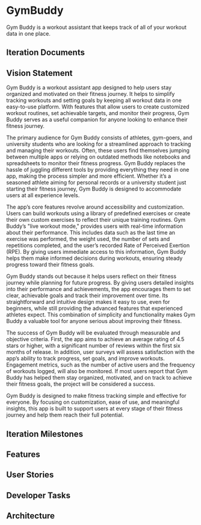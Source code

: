 # GymBuddy

Gym Buddy is a workout assistant that keeps track of all of your workout data in one place.

## Iteration Documents

## Vision Statement
Gym Buddy is a workout assistant app designed to help users stay organized and motivated on their fitness journey. It helps to simplify tracking workouts and setting goals by keeping all workout data in one easy-to-use platform. With features that allow users to create customized workout routines, set achievable targets, and monitor their progress, Gym Buddy serves as a useful companion for anyone looking to enhance their fitness journey. 

The primary audience for Gym Buddy consists of athletes, gym-goers, and university students who are looking for a streamlined approach to tracking and managing their workouts. Often, these users find themselves jumping between multiple apps or relying on outdated methods like notebooks and spreadsheets to monitor their fitness progress. Gym Buddy replaces the hassle of juggling different tools by providing everything they need in one app, making the process simpler and more efficient. Whether it’s a seasoned athlete aiming for personal records or a university student just starting their fitness journey, Gym Buddy is designed to accommodate users at all experience levels. 

The app’s core features revolve around accessibility and customization. Users can build workouts using a library of predefined exercises or create their own custom exercises to reflect their unique training routines. Gym Buddy’s "live workout mode," provides users with real-time information about their performance. This includes data such as the last time an exercise was performed, the weight used, the number of sets and repetitions completed, and the user’s recorded Rate of Perceived Exertion (RPE). By giving users immediate access to this information, Gym Buddy helps them make informed decisions during workouts, ensuring steady progress toward their fitness goals. 

Gym Buddy stands out because it helps users reflect on their fitness journey while planning for future progress. By giving users detailed insights into their performance and achievements, the app encourages them to set clear, achievable goals and track their improvement over time. Its straightforward and intuitive design makes it easy to use, even for beginners, while still providing the advanced features that experienced athletes expect. This combination of simplicity and functionality makes Gym Buddy a valuable tool for anyone serious about improving their fitness. 

The success of Gym Buddy will be evaluated through measurable and objective criteria. First, the app aims to achieve an average rating of 4.5 stars or higher, with a significant number of reviews within the first six months of release. In addition, user surveys will assess satisfaction with the app’s ability to track progress, set goals, and improve workouts. Engagement metrics, such as the number of active users and the frequency of workouts logged, will also be monitored. If most users report that Gym Buddy has helped them stay organized, motivated, and on track to achieve their fitness goals, the project will be considered a success. 

Gym Buddy is designed to make fitness tracking simple and effective for everyone. By focusing on customization, ease of use, and meaningful insights, this app is built to support users at every stage of their fitness journey and help them reach their full potential. 


## Iteration Milestones

## Features

## User Stories

## Developer Tasks

## Architecture

